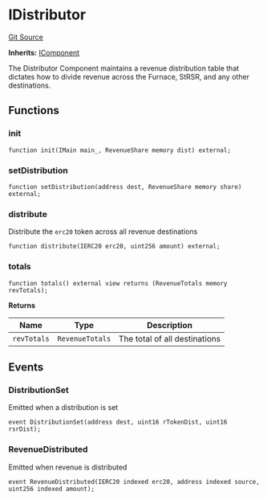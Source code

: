 # IDistributor
[Git Source](https://github.com/larrythecucumber321/protocol/blob/aabf2c9d4120808940fb3be9193cb66ea71ac351/contracts/interfaces/IDistributor.sol)

**Inherits:**
[IComponent](/tools/docgen/src/contracts/interfaces/IComponent.sol/interface.IComponent.md)

The Distributor Component maintains a revenue distribution table that dictates
how to divide revenue across the Furnace, StRSR, and any other destinations.


## Functions
### init


```solidity
function init(IMain main_, RevenueShare memory dist) external;
```

### setDistribution


```solidity
function setDistribution(address dest, RevenueShare memory share) external;
```

### distribute

Distribute the `erc20` token across all revenue destinations


```solidity
function distribute(IERC20 erc20, uint256 amount) external;
```

### totals


```solidity
function totals() external view returns (RevenueTotals memory revTotals);
```
**Returns**

|Name|Type|Description|
|----|----|-----------|
|`revTotals`|`RevenueTotals`|The total of all  destinations|


## Events
### DistributionSet
Emitted when a distribution is set


```solidity
event DistributionSet(address dest, uint16 rTokenDist, uint16 rsrDist);
```

### RevenueDistributed
Emitted when revenue is distributed


```solidity
event RevenueDistributed(IERC20 indexed erc20, address indexed source, uint256 indexed amount);
```

